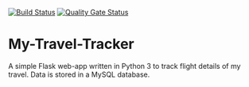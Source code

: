 [![Build Status](https://travis-ci.org/shashank-ssriva/My-Travel-Tracker.svg?branch=master)](https://travis-ci.org/shashank-ssriva/My-Travel-Tracker)
[![Quality Gate Status](https://sonarcloud.io/api/project_badges/measure?project=My-Travel-Tracker&metric=alert_status)](https://sonarcloud.io/dashboard?id=My-Travel-Tracker)
# My-Travel-Tracker
A simple Flask web-app written in Python 3 to track flight details of my travel. Data is stored in a MySQL database.
